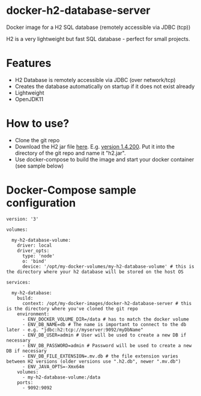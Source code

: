 # docker-h2-database-server
Docker image for a H2 SQL database (remotely accessible via JDBC (tcp))

H2 is a very lightweight but fast SQL database - perfect for small projects.

# Features
* H2 Database is remotely accessible via JDBC (over network/tcp)
* Creates the database automatically on startup if it does not exist already
* Lightweight
* OpenJDK11

# How to use?
* Clone the git repo
* Download the H2 jar file [here](https://mvnrepository.com/artifact/com.h2database/h2/latest). E.g. [version 1.4.200](https://repo1.maven.org/maven2/com/h2database/h2/1.4.200/h2-1.4.200.jar). Put it into the directory of the git repo and name it "h2.jar".
* Use docker-compose to build the image and start your docker container (see sample below)

# Docker-Compose sample configuration

```
version: '3'

volumes:

  my-h2-database-volume:
    driver: local
    driver_opts:
      type: 'node'
      o: 'bind'
      device: '/opt/my-docker-volumes/my-h2-database-volume' # this is the directory where your h2 database will be stored on the host OS

services:

  my-h2-database:
    build:
      context: /opt/my-docker-images/docker-h2-database-server # this is the directory where you've cloned the git repo
    environment:
      - ENV_DOCKER_VOLUME_DIR=/data # has to match the docker volume
      - ENV_DB_NAME=db # The name is important to connect to the db later - e.g. "jdbc:h2:tcp://myserver:9092/myDbName"
      - ENV_DB_USER=admin # User will be used to create a new DB if necessary
      - ENV_DB_PASSWORD=admin # Password will be used to create a new DB if necessary
      - ENV_DB_FILE_EXTENSION=.mv.db # the file extension varies between H2 versions (older versions use ".h2.db", newer ".mv.db")
      - ENV_JAVA_OPTS=-Xmx64m
    volumes:
      - my-h2-database-volume:/data
    ports:
      - 9092:9092
```
